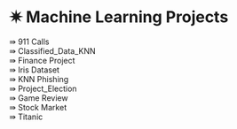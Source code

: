 # ✷ Machine Learning Projects

⇛ 911 Calls <br>
⇛ Classified_Data_KNN <br>
⇛ Finance Project <br>
⇛ Iris Dataset <br>
⇛ KNN Phishing <br>
⇛ Project_Election <br>
⇛ Game Review <br>
⇛ Stock Market <br>
⇛ Titanic <br>
 
